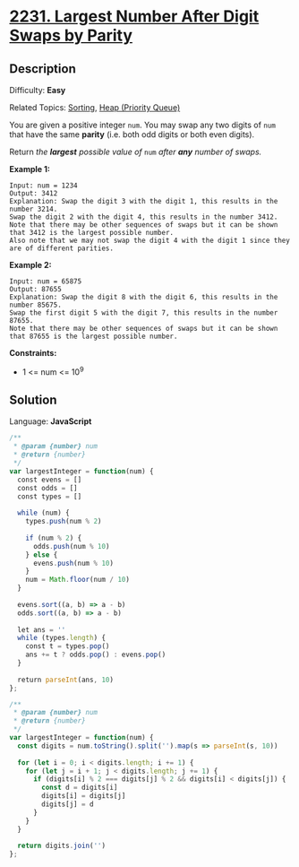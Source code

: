 # [2231\. Largest Number After Digit Swaps by Parity](https://leetcode.com/problems/largest-number-after-digit-swaps-by-parity/)

## Description

Difficulty: **Easy**  

Related Topics: [Sorting](https://leetcode.com/tag/sorting/), [Heap (Priority Queue)](https://leetcode.com/tag/heap-priority-queue/)


You are given a positive integer `num`. You may swap any two digits of `num` that have the same **parity** (i.e. both odd digits or both even digits).

Return _the **largest** possible value of_ `num` _after **any** number of swaps._

**Example 1:**

```
Input: num = 1234
Output: 3412
Explanation: Swap the digit 3 with the digit 1, this results in the number 3214.
Swap the digit 2 with the digit 4, this results in the number 3412.
Note that there may be other sequences of swaps but it can be shown that 3412 is the largest possible number.
Also note that we may not swap the digit 4 with the digit 1 since they are of different parities.
```

**Example 2:**

```
Input: num = 65875
Output: 87655
Explanation: Swap the digit 8 with the digit 6, this results in the number 85675.
Swap the first digit 5 with the digit 7, this results in the number 87655.
Note that there may be other sequences of swaps but it can be shown that 87655 is the largest possible number.
```

**Constraints:**

*   1 <= num <= 10<sup>9</sup>


## Solution

Language: **JavaScript**

```javascript
/**
 * @param {number} num
 * @return {number}
 */
var largestInteger = function(num) {
  const evens = []
  const odds = []
  const types = []
  
  while (num) {
    types.push(num % 2)
    
    if (num % 2) {
      odds.push(num % 10)
    } else {
      evens.push(num % 10)
    }
    num = Math.floor(num / 10)
  }
  
  evens.sort((a, b) => a - b)
  odds.sort((a, b) => a - b)
  
  let ans = ''
  while (types.length) {
    const t = types.pop()
    ans += t ? odds.pop() : evens.pop()
  }
  
  return parseInt(ans, 10)
};
```

```javascript
/**
 * @param {number} num
 * @return {number}
 */
var largestInteger = function(num) {
  const digits = num.toString().split('').map(s => parseInt(s, 10))
  
  for (let i = 0; i < digits.length; i += 1) {
    for (let j = i + 1; j < digits.length; j += 1) {
      if (digits[i] % 2 === digits[j] % 2 && digits[i] < digits[j]) {
        const d = digits[i]
        digits[i] = digits[j]
        digits[j] = d
      }
    }
  }
  
  return digits.join('')
};
```